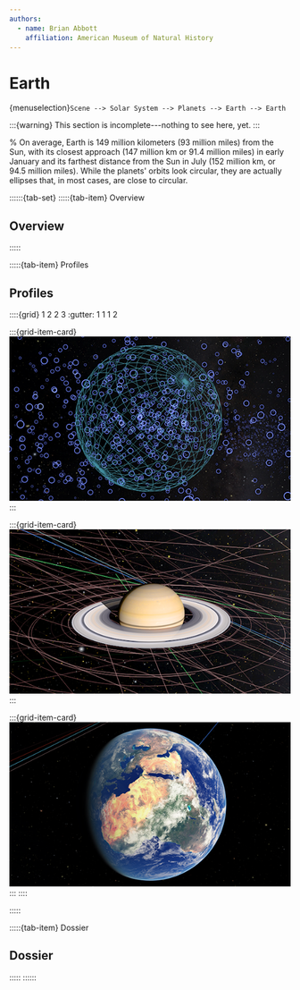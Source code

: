 ```yaml
---
authors:
  - name: Brian Abbott
    affiliation: American Museum of Natural History
---
```



# Earth

{menuselection}`Scene --> Solar System --> Planets --> Earth --> Earth`


:::{warning}
This section is incomplete---nothing to see here, yet.
:::



% On average, Earth is 149 million kilometers (93 million miles) from the Sun, with its closest approach (147 million km or 91.4 million miles) in early January and its farthest distance from the Sun in July (152 million km, or 94.5 million miles). While the planets' orbits look circular, they are actually ellipses that, in most cases, are close to circular.


::::::{tab-set}
:::::{tab-item} Overview

## Overview


:::::


:::::{tab-item} Profiles

## Profiles

::::{grid} 1 2 2 3
:gutter: 1 1 1 2

:::{grid-item-card} [](/profiles/default/index)
[![default profile](/profiles/default/profile_default_icon.png)](/profiles/default/index)
:::


:::{grid-item-card} [](/profiles/default-full/index)
[![default-full profile](/profiles/default-full/profile_default_full_icon.png)](/profiles/default-full/index)
:::


:::{grid-item-card} [](/profiles/offline/index)
[![offline profile](/profiles/offline/profile_offline_icon.png)](/profiles/offline/index)
:::
::::

:::::


:::::{tab-item} Dossier

## Dossier
:::::
::::::
